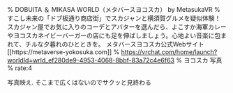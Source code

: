 % DOBUITA ＆ MIKASA WORLD（メタバースヨコスカ） by MetasukaVR
% すこし未来の「ドブ板通り商店街」でスカジャンと横須賀グルメを疑似体験！ スカジャン屋でお気に入りのコーデとアバターを選んだら、よこすか海軍カレーやヨコスカネイビーバーガーの店にも足を伸ばしましょう。心地よい音楽に包まれて、チルな夕暮れのひとときを。 メタバースヨコスカ公式Webサイト [[https://metaverse-yokosuka․com]]
% https://vrchat.com/home/launch?worldId=wrld_ef280de9-4953-4068-8bbf-83a72c4e6f63
% ヨコスカ 写真
% rate:4

写真映え.
そこまで広くはないのでサクッと見終わる
